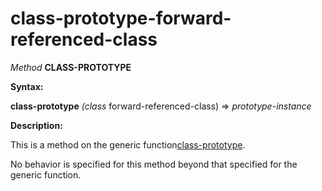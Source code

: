 class-prototype-forward-referenced-class
========================================

*Method* **CLASS-PROTOTYPE**

**Syntax:**

**class-prototype** *(class* forward-referenced-class) => *prototype-instance*

**Description:**

This is a method on the generic function[class-prototype](/docs/meta-object-protocol/class-prototype).

No behavior is specified for this method beyond that specified for the generic function.
